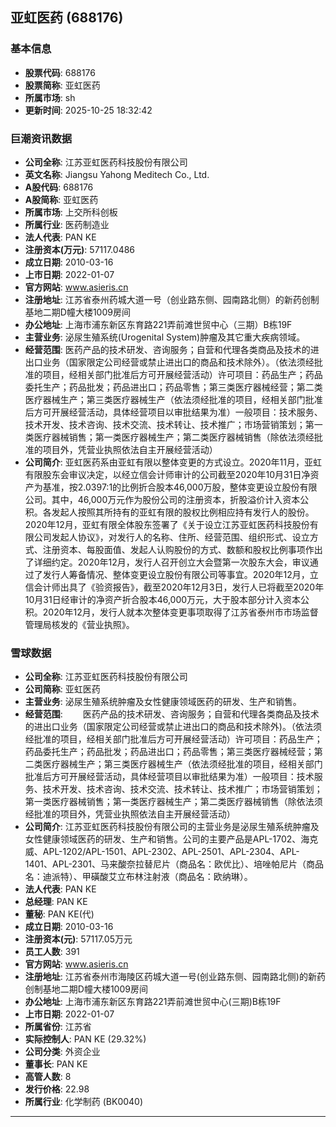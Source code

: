 ## 亚虹医药 (688176)

### 基本信息

- **股票代码**: 688176
- **股票简称**: 亚虹医药
- **所属市场**: sh
- **更新时间**: 2025-10-25 18:32:42

### 巨潮资讯数据

- **公司全称**: 江苏亚虹医药科技股份有限公司
- **英文名称**: Jiangsu Yahong Meditech Co., Ltd.
- **A股代码**: 688176
- **A股简称**: 亚虹医药
- **所属市场**: 上交所科创板
- **所属行业**: 医药制造业
- **法人代表**: PAN KE
- **注册资本(万元)**: 57117.0486
- **成立日期**: 2010-03-16
- **上市日期**: 2022-01-07
- **官方网站**: www.asieris.cn
- **注册地址**: 江苏省泰州药城大道一号（创业路东侧、园南路北侧）的新药创制基地二期D幢大楼1009房间
- **办公地址**: 上海市浦东新区东育路221弄前滩世贸中心（三期）B栋19F
- **主营业务**: 泌尿生殖系统(Urogenital System)肿瘤及其它重大疾病领域。
- **经营范围**: 医药产品的技术研发、咨询服务；自营和代理各类商品及技术的进出口业务（国家限定公司经营或禁止进出口的商品和技术除外）。（依法须经批准的项目，经相关部门批准后方可开展经营活动）许可项目：药品生产；药品委托生产；药品批发；药品进出口；药品零售；第三类医疗器械经营；第二类医疗器械生产；第三类医疗器械生产（依法须经批准的项目，经相关部门批准后方可开展经营活动，具体经营项目以审批结果为准）一般项目：技术服务、技术开发、技术咨询、技术交流、技术转让、技术推广；市场营销策划；第一类医疗器械销售；第一类医疗器械生产；第二类医疗器械销售（除依法须经批准的项目外，凭营业执照依法自主开展经营活动）
- **公司简介**: 亚虹医药系由亚虹有限以整体变更的方式设立。2020年11月，亚虹有限股东会审议决定，以经立信会计师审计的公司截至2020年10月31日净资产为基准，按2.0397:1的比例折合股本46,000万股，整体变更设立股份有限公司。其中，46,000万元作为股份公司的注册资本，折股溢价计入资本公积。各发起人按照其所持有的亚虹有限的股权比例相应持有发行人的股份。2020年12月，亚虹有限全体股东签署了《关于设立江苏亚虹医药科技股份有限公司发起人协议》，对发行人的名称、住所、经营范围、组织形式、设立方式、注册资本、每股面值、发起人认购股份的方式、数额和股权比例事项作出了详细约定。2020年12月，发行人召开创立大会暨第一次股东大会，审议通过了发行人筹备情况、整体变更设立股份有限公司等事宜。2020年12月，立信会计师出具了《验资报告》，截至2020年12月3日，发行人已将截至2020年10月31日经审计的净资产折合股本46,000万元，大于股本部分计入资本公积。2020年12月，发行人就本次整体变更事项取得了江苏省泰州市市场监督管理局核发的《营业执照》。

### 雪球数据

- **公司全称**: 江苏亚虹医药科技股份有限公司
- **公司简称**: 亚虹医药
- **主营业务**: 泌尿生殖系统肿瘤及女性健康领域医药的研发、生产和销售。
- **经营范围**: 　　医药产品的技术研发、咨询服务；自营和代理各类商品及技术的进出口业务（国家限定公司经营或禁止进出口的商品和技术除外)。（依法须经批准的项目，经相关部门批准后方可开展经营活动）许可项目：药品生产；药品委托生产；药品批发；药品进出口；药品零售；第三类医疗器械经营；第二类医疗器械生产；第三类医疗器械生产（依法须经批准的项目，经相关部门批准后方可开展经营活动，具体经营项目以审批结果为准）一般项目：技术服务、技术开发、技术咨询、技术交流、技术转让、技术推广；市场营销策划；第一类医疗器械销售；第一类医疗器械生产；第二类医疗器械销售（除依法须经批准的项目外，凭营业执照依法自主开展经营活动）
- **公司简介**: 江苏亚虹医药科技股份有限公司的主营业务是泌尿生殖系统肿瘤及女性健康领域医药的研发、生产和销售。公司的主要产品是APL-1702、海克威、APL-1202/APL-1501、APL-2302、APL-2501、APL-2304、APL-1401、APL-2301、马来酸奈拉替尼片（商品名：欧优比）、培唑帕尼片（商品名：迪派特）、甲磺酸艾立布林注射液（商品名：欧纳琳）。
- **法人代表**: PAN KE
- **总经理**: PAN KE
- **董秘**: PAN KE(代)
- **成立日期**: 2010-03-16
- **注册资本(元)**: 57117.05万元
- **员工人数**: 391
- **官方网站**: www.asieris.cn
- **注册地址**: 江苏省泰州市海陵区药城大道一号(创业路东侧、园南路北侧)的新药创制基地二期D幢大楼1009房间
- **办公地址**: 上海市浦东新区东育路221弄前滩世贸中心(三期)B栋19F
- **上市日期**: 2022-01-07
- **所属省份**: 江苏省
- **实际控制人**: PAN KE (29.32%)
- **公司分类**: 外资企业
- **董事长**: PAN KE
- **高管人数**: 8
- **发行价格**: 22.98
- **所属行业**: 化学制药 (BK0040)

---